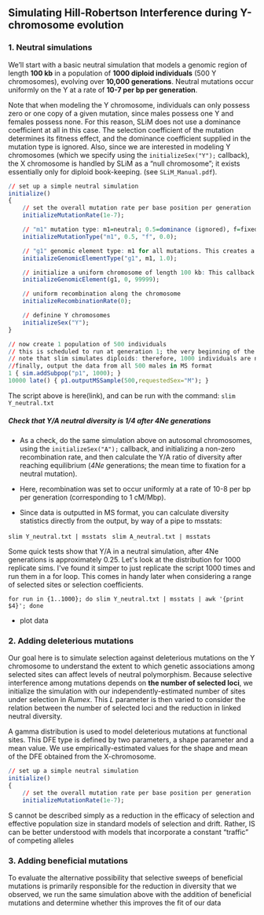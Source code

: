 ## Simulating Hill-Robertson Interference during Y-chromosome evolution

### 1. Neutral simulations
We’ll start with a basic neutral simulation that models a genomic region of length **100 kb** in a population of **1000 diploid individuals** (500 Y chromosomes), evolving over **10,000 generations**. Neutral mutations occur uniformly on the Y at a rate of **10-7 per bp per generation**.

Note that when modeling the Y chromosome, individuals can only possess zero or one copy of a given mutation, since males possess one Y and females possess none. For this reason, SLiM does not use a dominance coefficient at all in this case. The selection coefficient of the mutation determines its fitness effect, and the dominance coefficient supplied in the mutation type is ignored. Also, since we are interested in modeling Y chromosomes (which we specify using the `initializeSex("Y");` callback), the X chromosome is handled by SLiM as a “null chromosome”; it exists essentially only for diploid book-keeping. (see `SLiM_Manual.pdf`).


```R
// set up a simple neutral simulation
initialize()
{
	// set the overall mutation rate per base position per generation
	initializeMutationRate(1e-7);

	// "m1" mutation type: m1=neutral; 0.5=dominance (ignored), f=fixed dfe, 0=s
	initializeMutationType("m1", 0.5, "f", 0.0);

	// "g1" genomic element type: m1 for all mutations. This creates a new genomic element type named "g1". A genomic element type represents a particular type of chromosomal region – introns, exons, UTRs, etc. Here, the genomic element type "g1" is defined as using mutation type m1 for all of its mutations (as specified by the proportion 1.0, supplied as the third parameter).
	initializeGenomicElementType("g1", m1, 1.0);

	// initialize a uniform chromosome of length 100 kb: This callback uses "g1" to set up the genomic element. Here, "g1" is 100 kb in length, ranging from position 0 to 99999.
	initializeGenomicElement(g1, 0, 99999);

	// uniform recombination along the chromosome
	initializeRecombinationRate(0);

	// definine Y chromosomes
	initializeSex("Y");
}

// now create 1 population of 500 individuals
// this is scheduled to run at generation 1; the very beginning of the simulation
// note that slim simulates diploids: therefore, 1000 individuals are needed for a population of 500 Y chromosomes
//finally, output the data from all 500 males in MS format
1 { sim.addSubpop("p1", 1000); }
10000 late() { p1.outputMSSample(500,requestedSex="M"); }
```

The script above is here(link), and can be run with the command: `slim Y_neutral.txt`

##### Check that Y/A neutral diversity is 1/4 after 4Ne generations

- As a check, do the same simulation above on autosomal chromosomes, using the `initializeSex("A");` callback, and initializing a non-zero recombination rate, and then calculate the Y/A ratio of diversity after reaching equilibrium (_4Ne_ generations; the mean time to fixation for a neutral mutation).

- Here, recombination was set to occur uniformly at a rate of 10-8 per bp per generation (corresponding to 1 cM/Mbp).

- Since data is outputted in MS format, you can calculate diversity statistics directly from the output, by way of a pipe to msstats:

`slim Y_neutral.txt | msstats `
`slim A_neutral.txt | msstats `

Some quick tests show that Y/A in a neutral simulation, after 4Ne generations is approximately 0.25. Let's look at the distribution for 1000 replicate sims. I've found it simper to just replicate the script 1000 times and run them in a for loop. This comes in handy later when considering a range of selected sites or selection coefficients.

```Shell
for run in {1..1000}; do slim Y_neutral.txt | msstats | awk '{print $4}'; done

```

- plot data


### 2. Adding deleterious mutations

Our goal here is to simulate selection against deleterious mutations on the Y chromosome to understand the extent to which genetic associations among selected sites can affect levels of neutral polymorphism. Because selective interference among mutations depends on **the number of selected loci**, we initialize the simulation with our independently-estimated number of sites under selection in _Rumex_. This _L_ parameter is then varied to consider the relation between the number of selected loci and the reduction in linked neutral diversity.

A gamma distribution is used to model deleterious mutations at functional sites. This DFE type is defined by two parameters, a shape parameter and a mean value. We use empirically-estimated values for the shape and mean of the DFE obtained from the X-chromosome.  


```R
// set up a simple neutral simulation
initialize()
{
	// set the overall mutation rate per base position per generation
	initializeMutationRate(1e-7);
```

S cannot be described simply as a reduction in the efficacy of selection and effective population size in standard models of selection and drift. Rather, IS can be better understood with models that incorporate a constant “traffic” of competing alleles

### 3. Adding beneficial mutations

To evaluate the alternative possibility that selective sweeps of beneficial mutations is primarily responsible for the reduction in diversity that we observed, we run the same simulation above with the addition of beneficial mutations and determine whether this improves the fit of our data









